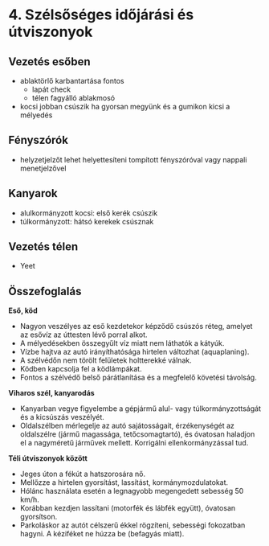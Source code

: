 # 4. Szélsőséges időjárási és útviszonyok

## Vezetés esőben

- ablaktörlő karbantartása fontos
  - lapát check
  - télen fagyálló ablakmosó
- kocsi jobban csúszik ha gyorsan megyünk és a gumikon kicsi a mélyedés

## Fényszórók

- helyzetjelzőt lehet helyettesíteni tompított fényszóróval vagy nappali menetjelzővel

## Kanyarok

- alulkormányzott kocsi: első kerék csúszik
- túlkormányzott: hátsó kerekek csúsznak

## Vezetés télen

- Yeet

## Összefoglalás

**Eső, köd**
- Nagyon veszélyes az eső kezdetekor képződő csúszós réteg, amelyet az esővíz az úttesten lévő porral alkot.
- A mélyedésekben összegyűlt víz miatt nem láthatók a kátyúk.
- Vízbe hajtva az autó irányíthatósága hirtelen változhat (aquaplaning).
- A szélvédőn nem törölt felületek holtterekké válnak.
- Ködben kapcsolja fel a ködlámpákat.
- Fontos a szélvédő belső párátlanítása és a megfelelő követési távolság.

**Viharos szél, kanyarodás**
- Kanyarban vegye figyelembe a gépjármű alul- vagy túlkormányzottságát és a kicsúszás veszélyét.
- Oldalszélben mérlegelje az autó sajátosságait, érzékenységét az oldalszélre (jármű magassága, tetőcsomagtartó), és óvatosan haladjon el a nagyméretű járművek mellett. Korrigálni ellenkormányzással tud.

**Téli útviszonyok között**
- Jeges úton a fékút a hatszorosára nő.
- Mellőzze a hirtelen gyorsítást, lassítást, kormánymozdulatokat.
- Hólánc használata esetén a legnagyobb megengedett sebesség 50 km/h.
- Korábban kezdjen lassítani (motorfék és lábfék együtt), óvatosan gyorsítson.
- Parkoláskor az autót célszerű ékkel rögzíteni, sebességi fokozatban hagyni. A kéziféket ne húzza be (befagyás miatt).

